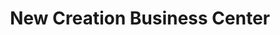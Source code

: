---
title: "New Creation Business Center"
url: /ganta/new-creation-business-center/
shop: convenience
---